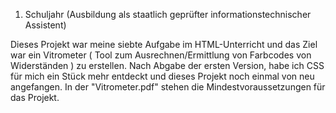 1. Schuljahr (Ausbildung als staatlich geprüfter informationstechnischer Assistent)   

Dieses Projekt war meine siebte Aufgabe im HTML-Unterricht und das
Ziel war ein Vitrometer ( Tool zum Ausrechnen/Ermittlung von Farbcodes von Widerständen ) zu erstellen. 
Nach Abgabe der ersten Version, habe ich CSS für mich ein Stück mehr entdeckt und dieses Projekt noch einmal von neu angefangen.
In der "Vitrometer.pdf" stehen die Mindestvoraussetzungen für das Projekt.

